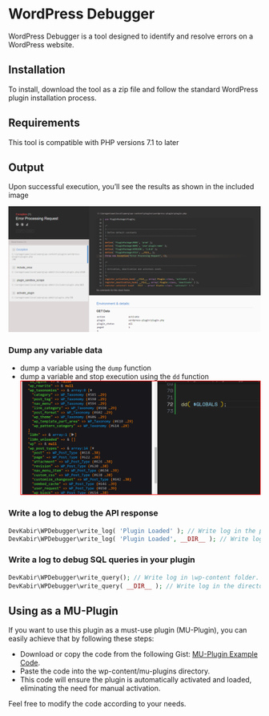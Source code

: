 # WordPress Debugger

WordPress Debugger is a tool designed to identify and resolve errors on a WordPress website.

## Installation

To install, download the tool as a zip file and follow the standard WordPress plugin installation process.

## Requirements

This tool is compatible with PHP versions 7.1 to later

## Output

Upon successful execution, you’ll see the results as shown in the included image

![](./result.png)

### Dump any variable data
- dump a variable using the `dump` function
- dump a variable and stop execution using the `dd` function
![](./dump.png)

### Write a log to debug the API response

```php
DevKabir\WPDebugger\write_log( 'Plugin Loaded' ); // Write log in the plugin directory.
DevKabir\WPDebugger\write_log( 'Plugin Loaded', __DIR__ ); // Write log in the directory where the function is called.
```

### Write a log to debug SQL queries in your plugin
```php
DevKabir\WPDebugger\write_query(); // Write log in \wp-content folder.
DevKabir\WPDebugger\write_query( __DIR__ ); // Write log in the directory where the function is called.
```

## Using as a MU-Plugin
If you want to use this plugin as a must-use plugin (MU-Plugin), you can easily achieve that by following these steps:

- Download or copy the code from the following Gist: [MU-Plugin Example Code](https://gist.github.com/devkabir/78ae9d52ce6faa6f639292ebe48eae17).
- Paste the code into the wp-content/mu-plugins directory.
- This code will ensure the plugin is automatically activated and loaded, eliminating the need for manual activation.

Feel free to modify the code according to your needs.

